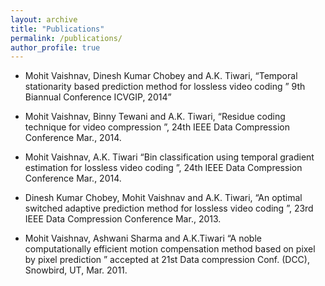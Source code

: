 ```yaml
---
layout: archive
title: "Publications"
permalink: /publications/
author_profile: true
---
```



* Mohit Vaishnav, Dinesh Kumar Chobey and A.K. Tiwari, “Temporal 	stationarity based prediction method for lossless video coding 	” 9th Biannual Conference ICVGIP, 2014”
* Mohit Vaishnav, Binny Tewani and A.K. Tiwari, “Residue 	 coding technique for video compression ”, 24th 	IEEE Data Compression Conference Mar., 2014.

* Mohit  Vaishnav, A.K. Tiwari “Bin 	classification using temporal gradient estimation for lossless 	video coding 	”, 	24th 	 IEEE Data Compression Conference Mar., 2014.

* Dinesh Kumar Chobey, Mohit Vaishnav and A.K. Tiwari, “An 	optimal switched adaptive prediction method for lossless video 	coding 	”, 	23rd 	 IEEE Data Compression Conference Mar., 2013.

* Mohit  Vaishnav, Ashwani Sharma and A.K.Tiwari “A noble computationally efficient motion compensation method based 	on pixel by pixel prediction ” accepted at 21st  Data compression Conf. (DCC), Snowbird, UT, Mar. 2011.
